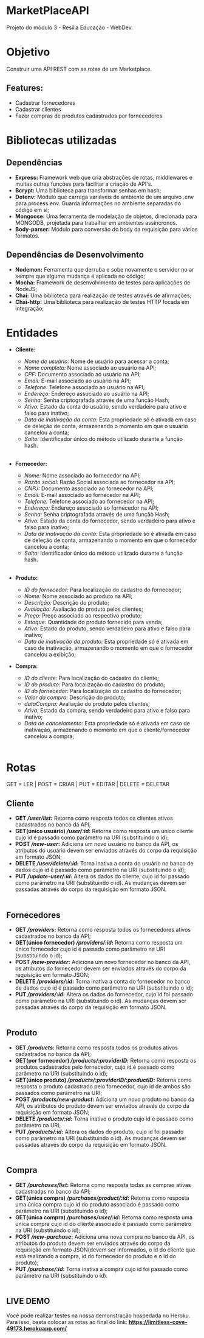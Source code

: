 # MarketPlaceAPI

Projeto do módulo 3 - Resilia Educação - WebDev.

# Objetivo

Construir uma API REST com as rotas de um Marketplace.

## Features:

- Cadastrar fornecedores
- Cadastrar clientes
- Fazer compras de produtos cadastrados por fornecedores

# Bibliotecas utilizadas

## Dependências

- **Express:** Framework web que cria abstrações de rotas, middlewares e muitas outras funções para facilitar a criação de API's.<br>
- **Bcrypt:** Uma biblioteca para transformar senhas em hash;<br>
- **Dotenv:** Módulo que carrega variáveis de ambiente de um arquivo .env para process.env. Guarda informações no ambiente separadas do código em si;<br>
- **Mongoose:** Uma ferramenta de modelação de objetos, direcionada para MONGODB, projetada para trabalhar em ambientes assíncronos.<br>
- **Body-parser:** Módulo para conversão do body da requisição para vários formatos.<br>

## Dependências de Desenvolvimento

- **Nodemon:** Ferramenta que derruba e sobe novamente o servidor no ar sempre que alguma mudança é aplicada no código;<br>
- **Mocha:** Framework de desenvolvimento de testes para aplicações de NodeJS;<br>
- **Chai:** Uma biblioteca para realização de testes através de afirmações;<br>
- **Chai-http:** Uma biblioteca para realização de testes HTTP focada em integração;<br>

# Entidades

- **Cliente:**

  - _Nome de usuário:_ Nome de usuário para acessar a conta;
  - _Nome completo:_ Nome associado ao usuário na API;<br>
  - _CPF:_ Documento associado ao usuário na API;<br>
  - _Email:_ E-mail associado ao usuário na API;<br>
  - _Telefone:_ Telefone associado ao usuário na API;<br>
  - _Endereço:_ Endereço associado ao usuário na API;<br>
  - _Senha:_ Senha criptografada através de uma função Hash;<br>
  - _Ativo:_ Estado da conta do usuário, sendo verdadeiro para ativo e falso para inativo;<br>
  - _Data de inativação da conta:_ Esta propriedade só é ativada em caso de deleção de conta, armazenando o momento em que o usuário cancelou a conta;<br>
  - _Salto:_ Identificador único do método utilizado durante a função hash.<br><br>

- **Fornecedor:**

  - _Nome:_ Nome associado ao fornecedor na API;<br>
  - _Razão social:_ Razão Social associada ao fornecedor na API;<br>
  - _CNPJ:_ Documento associado ao fornecedor na API;<br>
  - _Email:_ E-mail associado ao fornecedor na API;<br>
  - _Telefone:_ Telefone associado ao fornecedor na API;<br>
  - _Endereço:_ Endereço associado ao fornecedor na API;<br>
  - _Senha:_ Senha criptografada através de uma função Hash;<br>
  - _Ativo:_ Estado da conta do fornecedor, sendo verdadeiro para ativo e falso para inativo;<br>
  - _Data de inativação da conta:_ Esta propriedade só é ativada em caso de deleção de conta, armazenando o momento em que o fornecedor cancelou a conta;<br>
  - _Salto:_ Identificador único do método utilizado durante a função hash.<br><br>

- **Produto:**

  - _ID do fornecedor:_ Para localização do cadastro do fornecedor;<br>
  - _Nome:_ Nome associado ao produto na API;<br>
  - _Descrição:_ Descrição do produto;<br>
  - _Avaliação:_ Avaliação do produto pelos clientes;<br>
  - _Preço:_ Preço associado ao respectivo produto;<br>
  - _Estoque:_ Quantidade do produto fornecido para venda;<br>
  - _Ativo:_ Estado do produto, sendo verdadeiro para ativo e falso para inativo;<br>
  - _Data de inativação da produto:_ Esta propriedade só é ativada em caso de inativação, armazenando o momento em que o fornecedor cancelou a exibição;<br>

- **Compra:**

  - _ID do cliente:_ Para localização do cadastro do cliente;<br>
  - _ID do produto:_ Para localização do cadastro do produto;<br>
  - _ID do fornecedor:_ Para localização do cadastro do fornecedor;<br>
  - _Valor da compra:_ Descrição do produto;<br>
  - _dataCompra:_ Avaliação do produto pelos clientes;<br>
  - _Ativa:_ Estado da compra, sendo verdadeiro para ativo e falso para inativo;
  - _Data de cancelamento:_ Esta propriedade só é ativada em caso de inativação, armazenando o momento em que o cliente/fornecedor cancelou a compra;<br><br>

# Rotas

GET = LER | POST = CRIAR | PUT = EDITAR | DELETE = DELETAR

## Cliente

- **GET _/user/list_:** Retorna como resposta todos os clientes ativos cadastrados no banco da API;<br>
- **GET(único usuário) _/user/:id_:** Retorna como resposta um único cliente cujo id é passado como parâmetro na URI (substituindo o id);<br>
- **POST _/new-user_:** Adiciona um novo usuário no banco da API, os atributos do usuário devem ser enviados através do corpo da requisição em formato JSON;<br>
- **DELETE _/user/delete/:id_:** Torna inativa a conta do usuário no banco de dados cujo id é passado como parâmetro na URI (substituindo o id);<br>
- **PUT _/update-user/:id_:** Altera os dados do cliente, cujo id foi passado como parâmetro na URI (substituindo o id). As mudanças devem ser passadas através do corpo da requisição em formato JSON.<br><br>

## Fornecedores

- **GET _/providers_:** Retorna como resposta todos os fornecedores ativos cadastrados no banco da API;<br>
- **GET(único fornecedor) _/providers/:id_:** Retorna como resposta um único fornecedor cujo id é passado como parâmetro na URI (substituindo o id);<br>
- **POST _/new-provider_:** Adiciona um novo fornecedor no banco da API, os atributos do fornecedor devem ser enviados através do corpo da requisição em formato JSON;<br>
- **DELETE _/providers/:id_:** Torna inativa a conta do fornecedor no banco de dados cujo id é passado como parâmetro na URI (substituindo o id);<br>
- **PUT _/providers/:id_:** Altera os dados do fornecedor, cujo id foi passado como parâmetro na URI (substituindo o id). As mudanças devem ser passadas através do corpo da requisição em formato JSON.<br><br>

## Produto

- **GET _/products_:** Retorna como resposta todos os produtos ativos cadastrados no banco da API;<br>
- **GET(por fornecedor) _/products/:providerID_:** Retorna como resposta os produtos cadastrados pelo fornecedor, cujo id é passado como parâmetro na URI (substituindo o id);<br>
- **GET(único produto) _/products/:providerID/:productID_:** Retorna como resposta o produto cadastrado pelo fornecedor, cujo id de ambos são passados como parâmetro na URI;<br>
- **POST _/products/new-product_:** Adiciona um novo produto no banco da API, os atributos do produto devem ser enviados através do corpo da requisição em formato JSON;<br>
- **DELETE _/products/:id_:** Torna inativo o produto cujo id é passado como parâmetro na URI;<br>
- **PUT _/products/:id_:** Altera os dados do produto, cujo id foi passado como parâmetro na URI (substituindo o id). As mudanças devem ser passadas através do corpo da requisição em formato JSON.<br><br>

## Compra

- **GET _/purchases/list_:** Retorna como resposta todas as compras ativas cadastradas no banco da API;<br>
- **GET(única compra) _/purchases/product/:id_:** Retorna como resposta uma única compra cujo id do produto associado é passado como parâmetro na URI (substituindo o id);<br>
- **GET(única compra) _/purchases/user/:id_:** Retorna como resposta uma única compra cujo id do cliente associado é passado como parâmetro na URI (substituindo o id);<br>
- **POST _/new-purchase_:** Adiciona uma nova compra no banco da API, os atributos do produto devem ser enviados através do corpo da requisição em formato JSON(devem ser informados, o id do cliente que está realizando a compra, id do fornecedor do produto e o id do produto);<br>
- **PUT _/purchase/:id_:** Torna inativa a compra cujo id foi passado como parâmetro na URI (substituindo o id).<br><br>

## LIVE DEMO

Você pode realizar testes na nossa demonstração hospedada no Heroku.
Para isso, basta colocar as rotas ao final do link: **https://limitless-cove-49173.herokuapp.com/**
